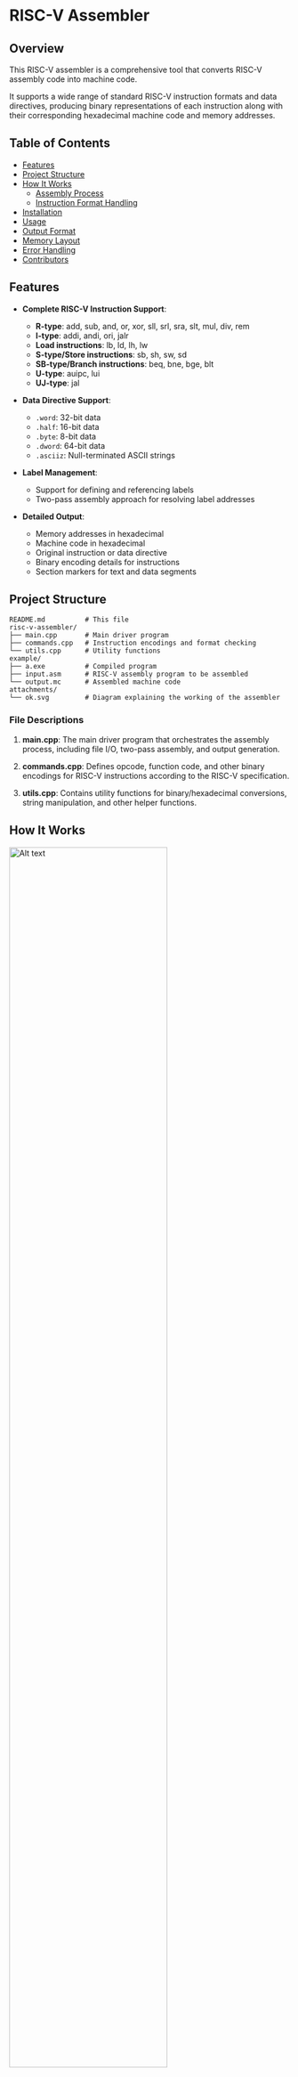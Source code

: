# RISC-V Assembler

## Overview

This RISC-V assembler is a comprehensive tool that converts RISC-V assembly code into machine code. 

It supports a wide range of standard RISC-V instruction formats and data directives, producing binary representations of each instruction along with their corresponding hexadecimal machine code and memory addresses.

## Table of Contents

- [Features](#features)
- [Project Structure](#project-structure)
- [How It Works](#how-it-works)
  - [Assembly Process](#assembly-process)
  - [Instruction Format Handling](#instruction-format-handling)
- [Installation](#installation)
- [Usage](#usage)
- [Output Format](#output-format)
- [Memory Layout](#memory-layout)
- [Error Handling](#error-handling)
- [Contributors](#contributors)

## Features

- **Complete RISC-V Instruction Support**:
  - **R-type**: add, sub, and, or, xor, sll, srl, sra, slt, mul, div, rem
  - **I-type**: addi, andi, ori, jalr
  - **Load instructions**: lb, ld, lh, lw
  - **S-type/Store instructions**: sb, sh, sw, sd
  - **SB-type/Branch instructions**: beq, bne, bge, blt
  - **U-type**: auipc, lui
  - **UJ-type**: jal

- **Data Directive Support**:
  - `.word`: 32-bit data
  - `.half`: 16-bit data
  - `.byte`: 8-bit data
  - `.dword`: 64-bit data
  - `.asciiz`: Null-terminated ASCII strings

- **Label Management**:
  - Support for defining and referencing labels
  - Two-pass assembly approach for resolving label addresses

- **Detailed Output**:
  - Memory addresses in hexadecimal
  - Machine code in hexadecimal
  - Original instruction or data directive
  - Binary encoding details for instructions
  - Section markers for text and data segments

## Project Structure

```
README.md          # This file
risc-v-assembler/
├── main.cpp       # Main driver program
├── commands.cpp   # Instruction encodings and format checking
└── utils.cpp      # Utility functions
example/
├── a.exe          # Compiled program
├── input.asm      # RISC-V assembly program to be assembled
└── output.mc      # Assembled machine code
attachments/
└── ok.svg         # Diagram explaining the working of the assembler
```

### File Descriptions

1. **main.cpp**: The main driver program that orchestrates the assembly process, including file I/O, two-pass assembly, and output generation.

2. **commands.cpp**: Defines opcode, function code, and other binary encodings for RISC-V instructions according to the RISC-V specification.

3. **utils.cpp**: Contains utility functions for binary/hexadecimal conversions, string manipulation, and other helper functions.

## How It Works


<img src="ok.svg" alt="Alt text" width="75%" height="75%">


### Assembly Process

The assembler uses a two-pass approach to resolve labels and generate machine code:



#### First Pass
1. Scan through the entire assembly file
2. Record the addresses of all labels
3. Track the current address in both text and data segments
4. Distinguish between `.text` and `.data` sections

#### Second Pass
1. Process each instruction and data directive
2. For instructions:
   - Tokenize the instruction
   - Generate binary code based on instruction format
   - Convert binary to hexadecimal
   - Output memory address, machine code, and instruction details
3. For data directives:
   - Process `.word`, `.half`, `.byte`, `.dword`, and `.asciiz` directives
   - Output memory address and data values

## Installation

### Build from Source
1. Clone this repository:
   ```bash
   git clone "https://github.com/yourusername/CS204-Project.git"
   cd risc-v-assembler
   ```

2. Compile the source code:
   ```bash
   g++ -std=c++11 main.cpp -o riscv-assembler
   ```

## Usage

```bash
./riscv-assembler <input_file> <output_file>
```

Where:
- `<input_file>` is the path to the RISC-V assembly source file
- `<output_file>` is the path where the assembled output will be written

### Example
```bash
./riscv-assembler program.asm program.out
```

### Input Assembly Format

The assembler expects a standard RISC-V assembly format (space separated) with the following sections:

```assembly
.text               # Code section
    add x1 x2 x3         # Instructions
    lb x4 0(x5)

.data               # Data section
    var1: .word 42       # Data declarations
```

## Output Format

The output file contains:
- Memory addresses (in hexadecimal)
- Machine code (in hexadecimal)
- Original instruction or data directive
- For instructions: binary encoding details (opcode, function codes, registers, etc.)
- Markers for the end of text and data sections

### Example Output
```
0x00000000 0x00A62023 , sw x10,0(x12) # 0100011-010-NULL-00000-01100-01010-NULL
0x00000004 0x00358393 , addi x7,x11,3 # 0010011-000-00011-01011-00111-NULL-NULL
...
End of text segment
0x10000000 0x00000001 , .word 1
0x10000004 0x00000002 , .word 2
...
End of data segment
```

## Contributors

- 2023csb1102	Aryan Singh
- 2023csb1126	Kanwarveer Singh Chadha
- 2023csb1147	Pratham Garg
